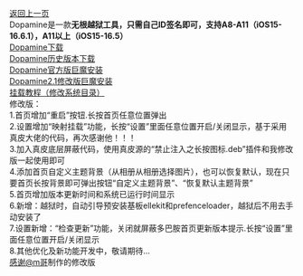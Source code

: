[返回上一页](https://liyu-qi.github.io "喜欢的话就关注李子吧")  
Dopamine是一款**无根越狱工具，只需自己ID签名即可，支持A8-A11（iOS15-16.6.1），A11以上（iOS15-16.5）**  
[Dopamine下载](https://github.com/liyu-qi/Dopamine-jailbreak/releases/download/Dopamine/Dopamine.ipa "喜欢的话就关注李子吧")  
[Dopamine历史版本下载](https://github.com/liyu-qi/Dopamine-jailbreak/releases "喜欢的话就关注李子吧")  
[Dopamine官方版巨魔安装](apple-magnifier://install?url=https://github.com/liyu-qi/Dopamine-jailbreak/releases/download/Dopamine/Dopamine.ipa)  
[Dopamine2.1修改版巨魔安装](apple-magnifier://install?url=https://github.com/liyu-qi/Dopamine-jailbreak/releases/download/untagged-fb3bde44fa29ee2a9b86/Dopamine2.1.m.tipa)  
[挂载教程（修改系统目录）](https://github.com/liyu-qi/Dopamine-jailbreak/releases/download/mount/default.txt "喜欢的话就关注李子吧")  
修改版：  
1.首页增加“重启”按钮.长按首页任意位置弹出  
2.设置增加“映射挂载”功能，长按“设置”里面任意位置开启/关闭显示，基于采用真皮大佬的代码，再次感谢他！！！  
3.加入真皮底层屏蔽代码，使用真皮源的“禁止注入之长按图标.deb”插件和我修改版一起使用即可  
4.添加首页自定义主题背景（从相册从相册选择图片），也可以恢复默认，现在只要首页长按背景即可弹出按钮“自定义主题背景”、“恢复默认主题背景”  
5.首页增加版本更新时间和系统已运行时间显示  
6.新增：越狱时，自动引导预安装基板ellekit和prefenceloader，越狱后不用去手动安装了  
7.设置新增：“检查更新”功能，关闭就屏蔽多巴胺首页更新版本提示.长按“设置”里面任意位置开启/关闭显示  
8.其他优化及新功能开发中，敬请期待...  
[感谢@m哥](https://github.com/wwg135 "喜欢的话就关注李子吧")制作的修改版  
